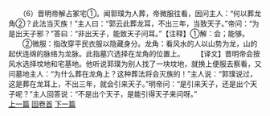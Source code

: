 　　（6）晋明帝解占冢宅①。闻郭璞为人葬，帝微服往看，因问主人：“何以葬龙角②？此法当灭族！”主人曰：“郭云此葬龙耳，不出三年，当致天子。”帝问：“为是出天子邪？”答曰：“非出天子，能致天子问耳。”【注释】①解：会；能够。
　　②微服：指改穿平民衣服以隐藏身分。龙角：看风水的人以山势为龙，山的起伏连绵的脉络为龙脉。此指墓穴选择在龙角的位置上。
　　【译文】晋明帝会按风水选择坟地和宅基地。他听说郭璞为别人找了一块坟地，就换上便服去察看，又问墓地主人：“为什么葬在龙角上？这种葬法将会灭族的！”主人说：“郭璞说过，这是葬在龙耳上，不出三年，就会引来天子。”明帝问：“是引来天子，还是出个天子呢？”主人回答说：“不是出个天子，是能引得天子来问呀。”
<br>[上一篇](20_05) [回卷首](20_00) [下一篇](20_07)
